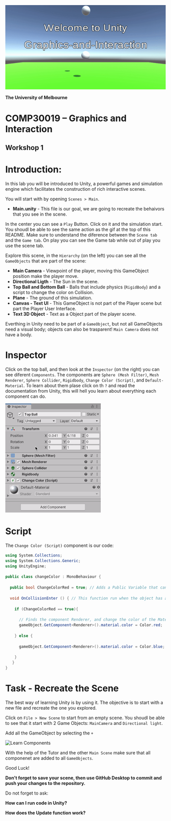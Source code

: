 ![Welcome Demo](Demo/demo.gif)

**The University of Melbourne**
# COMP30019 – Graphics and Interaction

## Workshop 1

# Introduction:

In this lab you will be introduced to Unity, a powerful games and simulation engine which facilitates the construction of rich interactive scenes.

You will start with by opening `Scenes > Main`.

* **Main.unity** - This file is our goal, we are going to recreate the behaivors that you see in the scene.

In the center you can see a `Play` Button. Click on it and the simulation start. You shoudl be able to see the same action as the gif at the top of this README.
Make sure to understand the diference between the `Scene tab` and the `Game tab`. On play you can see the Game tab while out of play you use the scene tab.

Explore this scene, in the `Hierarchy` (on the left) you can see all the `GameObjects` that are part of the scene:

* **Main Camera** - Viewpoint of the player, moving this GameObject position make the player move.
* **Directional Ligth** - The Sun in the scene.
* **Top Ball and Bottom Ball** - Balls that include physics (`RigidBody`) and a script to change the color on Collision.
* **Plane** - The ground of this simulation.
* **Canvas - Text UI** - This GameObject is not part of the Player scene but part the Player User Interface.
* **Text 3D Object** - Text as a Object part of the player scene.

Everthing in Unity need to be part of a `GameObject`, but not all GameObjects need a visual body; objects can also be trasparent! `Main Camera` does not have a body.

# Inspector

Click on the top ball,  and then look at the `Inspector` (on the right) you can see diferent `Components`. The components are `Sphere (Mesh Filter)`, `Mesh Renderer`, `Sphere Collider`, `Rigidbody`, `Change Color (Script)`, and `Default-Material`. To learn about them plase click on th `?` and read the documentation from Unity, this will hell you learn about everything each component can do.

![Learn Components](Demo/LearnComponents.gif)

# Script
The `Change Color (Script)` component is our code:

```C#
using System.Collections;
using System.Collections.Generic;
using UnityEngine;

public class changeColor : MonoBehaviour {
  
  public bool ChangeColorRed = true; // Adds a Public Variable that can change value in the Editor
  
  void OnCollisionEnter () { // This function run when the object has a collision
  
    if (ChangeColorRed == true){
    
      // Finds the component Renderer, and change the color of the Material to red
      gameObject.GetComponent<Renderer>().material.color = Color.red;
      
   	} else {
    
      gameObject.GetComponent<Renderer>().material.color = Color.blue;
      
   	}    
   }
}
```


# Task - Recreate the Scene

The best way of learning Unity is by using it. The objective is to start with a new file and recreate the one you explored.

Click on `File > New Scene` to start from an empty scene. You shoudl be able to see that it start with 2 Game Objects: `MainCamera` and `Directional light`.

Add all the GameObject by selecting the `+` 

![Learn Components](Demo/AddGameObjects.gif)

With the help of the Tutor and the other `Main Scene` make sure that all componenet are added to all `GameObjects`.

Good Luck!

 **Don't forget to save your scene, then use GitHub Desktop to commit and push your changes to the repository.** 

Do not forget to ask:

**How can I run code in Unity?**

**How does the Update function work?**

